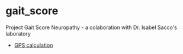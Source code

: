 # gait_score
Project Gait Score Neuropathy - a colaboration with Dr. Isabel Sacco's laboratory

- [GPS calculation](https://colab.research.google.com/github/demotu/gait_score/blob/main/notebooks/gps.ipynb)
